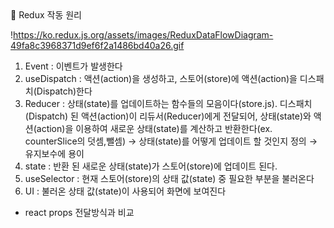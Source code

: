 <aside>
👀 Redux 작동 원리

</aside>

!https://ko.redux.js.org/assets/images/ReduxDataFlowDiagram-49fa8c3968371d9ef6f2a1486bd40a26.gif

1. Event : 이벤트가 발생한다
2. useDispatch : 액션(action)을 생성하고, 스토어(store)에 액션(action)을 디스패치(Dispatch)한다
3. Reducer : 상태(state)를 업데이트하는 함수들의 모음이다(store.js). 디스패치(Dispatch) 된 액션(action)이 리듀서(Reducer)에게 전달되어, 상태(state)와 액션(action)을 이용하여 새로운 상태(state)를 계산하고 반환한다(ex. counterSlice의 덧셈,뺄셈)
→ 상태(state)를 어떻게 업데이트 할 것인지 정의 → 유지보수에 용이
4. state : 반환 된 새로운 상태(state)가 스토어(store)에 업데이트 된다.
5. useSelector : 현재 스토어(store)의 상태 값(state) 중 필요한 부분을 불러온다
6. UI : 불러온 상태 값(state)이 사용되어 화면에 보여진다

- react props 전달방식과 비교
